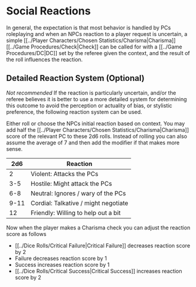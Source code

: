 # Social Reactions

In general, the expectation is that most behavior is handled by PCs roleplaying and when an NPCs reaction to a player request is uncertain, a simple [[../Player Characters/Chosen Statistics/Charisma\|Charisma]] [[../Game Procedures/Check\|Check]] can be called for with a [[../Game Procedures/DC\|DC]] set by the referee given the context, and the result of the roll influences the reaction.

## Detailed Reaction System (Optional)
*Not recommended*
If the reaction is particularly uncertain, and/or the referee believes it is better to use a more detailed system for determining this outcome to avoid the perception or actuality of bias, or stylistic preference, the following reaction system can be used.

Either roll or choose the NPCs initial reaction based on context. You may add half the [[../Player Characters/Chosen Statistics/Charisma\|Charisma]] score of the relevant PC to these 2d6 rolls. Instead of rolling you can also assume the average of 7 and then add the modifier if that makes more sense.

| 2d6  | Reaction                             |
| ---- | ------------------------------------ |
| 2    | Violent: Attacks the PCs             |
| 3-5  | Hostile: Might attack the PCs        |
| 6-8  | Neutral: Ignores / wary of the PCs   |
| 9-11 | Cordial: Talkative / might negotiate |
| 12   | Friendly: Willing to help out a bit  |

Now when the player makes a Charisma check you can adjust the reaction score as follows
- [[../Dice Rolls/Critical Failure\|Critical Failure]] decreases reaction score by 2
- Failure decreases reaction score by 1
- Success increases reaction score by 1
- [[../Dice Rolls/Critical Success\|Critical Success]] increases reaction score by 2